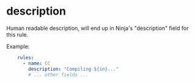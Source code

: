 # description

Human readable description, will end up in Ninja's "description" field for this
rule.

Example:

```yaml
    rules:
      - name: CC
        description: "Compiling ${in}..."
        # ... other fields ...
```

